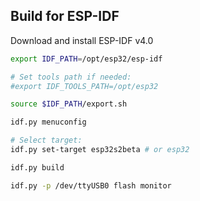 ## Build for ESP-IDF

Download and install ESP-IDF v4.0

```sh
export IDF_PATH=/opt/esp32/esp-idf

# Set tools path if needed:
#export IDF_TOOLS_PATH=/opt/esp32

source $IDF_PATH/export.sh

idf.py menuconfig

# Select target:
idf.py set-target esp32s2beta # or esp32

idf.py build

idf.py -p /dev/ttyUSB0 flash monitor

```
